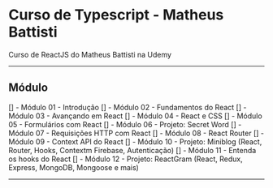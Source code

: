 # Curso de Typescript - Matheus Battisti

Curso de ReactJS do Matheus Battisti na Udemy

---

## Módulo

[] - Módulo 01 - Introdução
[] - Módulo 02 - Fundamentos do React
[] - Módulo 03 - Avançando em React
[] - Módulo 04 - React e CSS
[] - Módulo 05 - Formulários com React
[] - Módulo 06 - Projeto: Secret Word
[] - Módulo 07 - Requisições HTTP com React
[] - Módulo 08 - React Router
[] - Módulo 09 - Context API do React
[] - Módulo 10 - Projeto: Miniblog (React, Router, Hooks, Contextm Firebase, Autenticação)
[] - Módulo 11 - Entenda os hooks do React
[] - Módulo 12 - Projeto: ReactGram (React, Redux, Express, MongoDB, Mongoose e mais)

---
